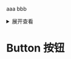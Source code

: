 

<t-button>aaa</t-button>
<t-button>bbb</t-button>

<details>
<summary>展开查看</summary>

```vue
<template>
  <t-button>aaa</t-button>
  <t-button>bbb</t-button>
   
</template>
<script lang="ts" setup>
import { t-button } from "@asfor-fun/ui";
</script>
<style>
.t-button {
}
</style>
```

</details>


<script setup>
import demo1 from './demo1.vue'
</script>

# Button 按钮

<preview comp-name="button" demo-name="demo1">
  <demo1/>
</preview>
